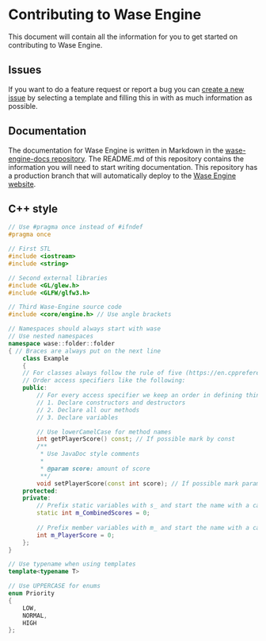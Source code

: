 # Contributing to Wase Engine
This document will contain all the information for you to get started on contributing to Wase Engine.

[documentation]: https://wase-engine.com/documentation
[repo]: https://github.com/Wase-Engine/wase-engine
[issues]: https://github.com/Wase-Engine/wase-engine/issues
[new_issue]: https://github.com/Wase-Engine/wase-engine/issues/new/choose
[email]: info@wase-engine.com

## Issues
If you want to do a feature request or report a bug you can [create a new issue](https://github.com/Wase-Engine/wase-engine/issues/new) by selecting a template and filling this in with as much information as possible.

## Documentation
The documentation for Wase Engine is written in Markdown in the [wase-engine-docs repository](https://github.com/Wase-Engine/wase-engine-docs). The README.md of this repository contains the information you will need to start writing documentation. This repository has a production branch that will automatically deploy to the [Wase Engine website](https://wase-engine.com/).

## C++ style
```c++
// Use #pragma once instead of #ifndef
#pragma once

// First STL
#include <iostream>
#include <string>

// Second external libraries
#include <GL/glew.h>
#include <GLFW/glfw3.h>

// Third Wase-Engine source code
#include <core/engine.h> // Use angle brackets

// Namespaces should always start with wase
// Use nested namespaces
namespace wase::folder::folder
{ // Braces are always put on the next line
    class Example
    {
    // For classes always follow the rule of five (https://en.cppreference.com/w/cpp/language/rule_of_three)
    // Order access specifiers like the following:
    public:
        // For every access specifier we keep an order in defining things
        // 1. Declare constructors and destructors
        // 2. Declare all our methods
        // 3. Declare variables

        // Use lowerCamelCase for method names
        int getPlayerScore() const; // If possible mark by const
        /**
         * Use JavaDoc style comments
         *
         * @param score: amount of score
         **/
        void setPlayerScore(const int score); // If possible mark parameters by const
    protected:
    private:
        // Prefix static variables with s_ and start the name with a capital letter
        static int m_CombinedScores = 0;
      
        // Prefix member variables with m_ and start the name with a capital letter
        int m_PlayerScore = 0;
    };
}

// Use typename when using templates
template<typename T>

// Use UPPERCASE for enums
enum Priority
{
    LOW,
    NORMAL,
    HIGH
};
```